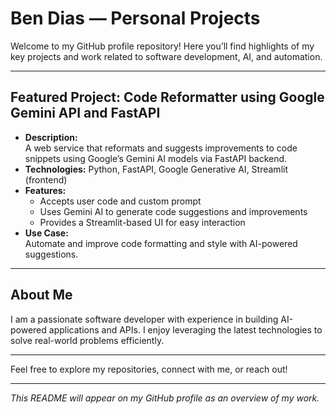 # Ben Dias — Personal Projects

Welcome to my GitHub profile repository! Here you’ll find highlights of my key projects and work related to software development, AI, and automation.

---

## Featured Project: Code Reformatter using Google Gemini API and FastAPI

- **Description:**  
  A web service that reformats and suggests improvements to code snippets using Google’s Gemini AI models via FastAPI backend.  
- **Technologies:** Python, FastAPI, Google Generative AI, Streamlit (frontend)  
- **Features:**  
  - Accepts user code and custom prompt  
  - Uses Gemini AI to generate code suggestions and improvements  
  - Provides a Streamlit-based UI for easy interaction  
- **Use Case:**  
  Automate and improve code formatting and style with AI-powered suggestions.

---

## About Me

I am a passionate software developer with experience in building AI-powered applications and APIs. I enjoy leveraging the latest technologies to solve real-world problems efficiently.

---

Feel free to explore my repositories, connect with me, or reach out!

---

*This README will appear on my GitHub profile as an overview of my work.*
